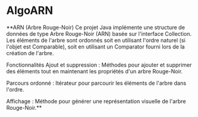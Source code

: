 # AlgoARN
**ARN (Arbre Rouge-Noir)
Ce projet Java implémente une structure de données de type Arbre Rouge-Noir (ARN) basée sur l'interface Collection. Les éléments de l'arbre sont ordonnés soit en utilisant l'ordre naturel (si l'objet est Comparable), soit en utilisant un Comparator fourni lors de la création de l'arbre.

Fonctionnalités
Ajout et suppression : Méthodes pour ajouter et supprimer des éléments tout en maintenant les propriétés d'un arbre Rouge-Noir.

Parcours ordonné : Itérateur pour parcourir les éléments de l'arbre dans l'ordre.

Affichage : Méthode pour générer une représentation visuelle de l'arbre Rouge-Noir.**
